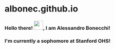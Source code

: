 # albonec.github.io

### Hello there! <img src="https://raw.githubusercontent.com/MartinHeinz/MartinHeinz/master/wave.gif" width="30px">, I am Alessandro Bonecchi!

### I'm currently a sophomore at Stanford OHS!
